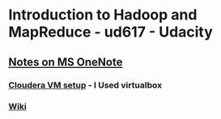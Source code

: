 # Introduction to Hadoop and MapReduce - ud617 - Udacity

## [Notes on MS OneNote](https://onedrive.live.com/redir?page=view&resid=BC72FB0D6B0FE8DA!1028&authkey=!APwezr--dqhqkW0)

### [Cloudera VM setup](https://docs.google.com/document/d/1v0zGBZ6EHap-Smsr3x3sGGpDW-54m82kDpPKC2M6uiY/pub) - I Used virtualbox
### [Wiki](https://www.udacity.com/wiki/ud617)
